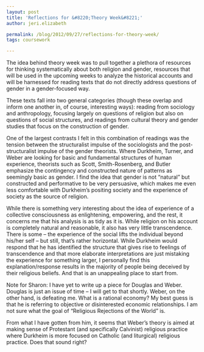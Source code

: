 ```yaml
---
layout: post
title: 'Reflections for &#8220;Theory Week&#8221;'
author: jeri.elizabeth

permalink: /blog/2012/09/27/reflections-for-theory-week/
tags: coursework

---
```

The idea behind theory week was to pull together a plethora of resources for thinking systematically about both religion and gender, resources that will be used in the upcoming weeks to analyze the historical accounts and will be harnessed for reading texts that do not directly address questions of gender in a gender-focused way.

These texts fall into two general categories (though these overlap and inform one another in, of course, interesting ways): reading from sociology and anthropology, focusing largely on questions of religion but also on questions of social structures, and readings from cultural theory and gender studies that focus on the construction of gender.

One of the largest contrasts I felt in this combination of readings was the tension between the structuralist impulse of the sociologists and the post-structuralist impulse of the gender theorists. Where Durkheim, Turner, and Weber are looking for basic and fundamental structures of human experience, theorists such as Scott, Smith-Rosenberg, and Butler emphasize the contingency and constructed nature of patterns as seemingly basic as gender. I find the idea that gender is not &#8220;natural&#8221; but constructed and performative to be very persuasive, which makes me even less comfortable with Durkheim&#8217;s positing society and the experience of society as the source of religion.

While there is something very interesting about the idea of experience of a collective consciousness as enlightening, empowering, and the rest, it concerns me that his analysis is as tidy as it is. While religion on his account is completely natural and reasonable, it also has very little transcendence. There is some &#8211; the experience of the social lifts the individual beyond his/her self &#8211; but still, that&#8217;s rather horizontal. While Durkheim would respond that he has identified the structure that gives rise to feelings of transcendence and that more elaborate interpretations are just mistaking the experience for something larger, I personally find this explanation/response results in the majority of people being deceived by their religious beliefs. And that is an unappealing place to start from.

Note for Sharon: I have yet to write up a piece for Douglas and Weber. Douglas is just an issue of time &#8211; I will get to that shortly. Weber, on the other hand, is defeating me. What is a rational economy? My best guess is that he is referring to objective or disinterested economic relationships. I am not sure what the goal of &#8220;Religious Rejections of the World&#8221; is.

From what I have gotten from him, it seems that Weber&#8217;s theory is aimed at making sense of Protestant (and specifically Calvinist) religious practice where Durkheim is more focused on Catholic (and liturgical) religious practice. Does that sound right?
